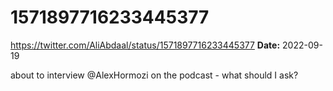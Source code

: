 # 1571897716233445377
https://twitter.com/AliAbdaal/status/1571897716233445377
**Date:** 2022-09-19

about to interview @AlexHormozi on the podcast - what should I ask?
